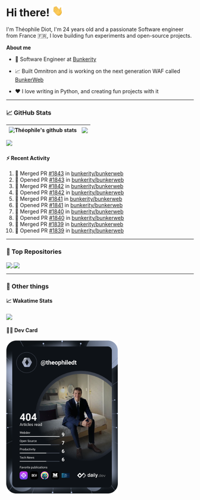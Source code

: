 # Hi there! <img src="./wave.gif" width="30px" height="30px" />

I'm Théophile Diot, I'm 24 years old and a passionate Software engineer from France 🇫🇷, I love building fun experiments and open-source projects.

**About me**

- 💼 Software Engineer at [Bunkerity](https://www.bunkerity.com/)

- 📈 Built Omnitron and is working on the next generation WAF called [BunkerWeb](https://www.bunkerweb.io)

- ❤️ I love writing in Python, and creating fun projects with it

---

### 📈 GitHub Stats

| <img align="center" src="https://github-readme-stats.vercel.app/api?username=TheophileDiot&show_icons=true&include_all_commits=true&theme=algolia&hide_border=true&rank_icon=github" alt="Théophile's github stats" /> | <img align="center" src="https://github-readme-stats.vercel.app/api/top-langs/?username=TheophileDiot&layout=compact&theme=algolia&hide_border=true" /> |
| ---------------------------------------------------------------------------------------------------------------------------------------------------------------------------------------------------------------------- | ------------------------------------------------------------------------------------------------------------------------------------------------------- |

![](https://github-readme-activity-graph.vercel.app/graph?username=TheophileDiot&theme=tokyo-night)

#### :zap: Recent Activity

<!--START_SECTION:activity-->
1. 🎉 Merged PR [#1843](https://github.com/bunkerity/bunkerweb/pull/1843) in [bunkerity/bunkerweb](https://github.com/bunkerity/bunkerweb)
2. 💪 Opened PR [#1843](https://github.com/bunkerity/bunkerweb/pull/1843) in [bunkerity/bunkerweb](https://github.com/bunkerity/bunkerweb)
3. 🎉 Merged PR [#1842](https://github.com/bunkerity/bunkerweb/pull/1842) in [bunkerity/bunkerweb](https://github.com/bunkerity/bunkerweb)
4. 💪 Opened PR [#1842](https://github.com/bunkerity/bunkerweb/pull/1842) in [bunkerity/bunkerweb](https://github.com/bunkerity/bunkerweb)
5. 🎉 Merged PR [#1841](https://github.com/bunkerity/bunkerweb/pull/1841) in [bunkerity/bunkerweb](https://github.com/bunkerity/bunkerweb)
6. 💪 Opened PR [#1841](https://github.com/bunkerity/bunkerweb/pull/1841) in [bunkerity/bunkerweb](https://github.com/bunkerity/bunkerweb)
7. 🎉 Merged PR [#1840](https://github.com/bunkerity/bunkerweb/pull/1840) in [bunkerity/bunkerweb](https://github.com/bunkerity/bunkerweb)
8. 💪 Opened PR [#1840](https://github.com/bunkerity/bunkerweb/pull/1840) in [bunkerity/bunkerweb](https://github.com/bunkerity/bunkerweb)
9. 🎉 Merged PR [#1839](https://github.com/bunkerity/bunkerweb/pull/1839) in [bunkerity/bunkerweb](https://github.com/bunkerity/bunkerweb)
10. 💪 Opened PR [#1839](https://github.com/bunkerity/bunkerweb/pull/1839) in [bunkerity/bunkerweb](https://github.com/bunkerity/bunkerweb)
<!--END_SECTION:activity-->

---

### 🔧 Top Repositories

<a href="https://github.com/bunkerity/bunkerweb">
  <img align="center" src="https://github-readme-stats.vercel.app/api/pin/?username=Bunkerity&repo=bunkerweb&theme=algolia" />
</a>
<a href="https://github.com/TheophileDiot/Omnitron">
  <img align="center" src="https://github-readme-stats.vercel.app/api/pin/?username=TheophileDiot&repo=Omnitron&theme=algolia" />
</a>

---

### 🎉 Other things

#### 📈 Wakatime Stats

<a href="https://wakatime.com/@theophile_bunkerity">
  <img align="center" src="https://github-readme-stats.vercel.app/api/wakatime?username=3aa5ce41-c253-43d9-8441-a721e446a45f&layout=compact&theme=algolia" />
</a>

#### 👨‍💻 Dev Card

<a href="https://app.daily.dev/TheophileDt">
  <img src="./devcard.svg" width="300" alt="Théophile Diot's Dev Card"/>
</a>
